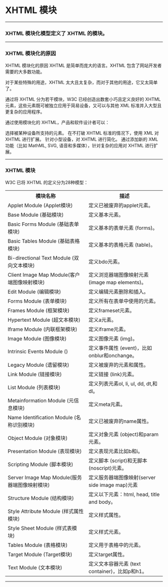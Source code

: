 # XHTML 模块

---

### XHTML 模块化模型定义了 XHTML 的模块。

---

### XHTML 模块化的原因

XHTML 模块化的原因
XHTML 是简单而庞大的语言。XHTML 包含了网站开发者需要的大多数功能。

对于某些特殊的用途，XHTML 太大且太复杂，而对于其他的用途，它又太简单了。

通过将 XHTML 分为若干模块，W3C 已经创造出数套小巧且定义良好的 XHTML 元素，这些元素既可被独立应用于简易设备，又可以与其他 XML 标准并入大型且更复杂的应用程序。

通过使用模块化的 XHTML，产品和软件设计者可以：

选择被某种设备所支持的元素。
在不打破 XHTML 标准的情况下，使用 XML 对 XHTML 进行扩展。
针对小型设备，对 XHTML 进行简化。
通过添加新的 XML 功能（比如 MathML, SVG, 语音和多媒体），针对复杂的应用对 XHTML 进行扩展。

---

### XHTML 模块

W3C 已将 XHTML 的定义分为28种模型：

<table class="dataintable">
  <tr>
    <th>模块名称</th>
    <th>描述</th>
  </tr>
  <tr>
    <td>Applet Module (Applet模块)</td>
    <td>定义已被废弃的applet元素。</td>
  </tr>
  <tr>
    <td>Base Module (基础模块)</td>
    <td>定义基本元素。</td>
  </tr>
  <tr>
    <td>Basic Forms Module (基础表单模块)</td>
    <td>定义基本的表单元素 (forms)。</td>
  </tr>
  <tr>
    <td>Basic Tables Module (基础表格模块)</td>
    <td>定义基本的表格元素 (table)。</td>
  </tr>
  <tr>
    <td>Bi-directional Text Module (双向文本模块)</td>
    <td>定义bdo元素。</td>
  </tr>
  <tr>
    <td>Client Image Map Module(客户端图像映射模块)</td>
    <td>定义浏览器端图像映射元素(image map elements)。</td>
  </tr>
  <tr>
    <td>Edit Module (编辑模块)</td>
    <td>定义编辑元素删除和插入。</td>
  </tr>
  <tr>
    <td>Forms Module (表单模块)</td>
    <td>定义所有在表单中使用的元素。</td>
  </tr>
  <tr>
    <td>Frames Module (框架模块)</td>
    <td>定义frameset元素。</td>
  </tr>
  <tr>
    <td>Hypertext Module (超文本模块)</td>
    <td>定义a元素。</td>
  </tr>
  <tr>
    <td>Iframe Module (内联框架模块)</td>
    <td>定义iframe元素。</td>
  </tr>
  <tr>
    <td>Image Module (图像模块)</td>
    <td>定义图像元素 (img)。</td>
  </tr>
  <tr>
    <td>Intrinsic Events Module ()</td>
    <td>定义事件属性 (event)，比如onblur和onchange。</td>
  </tr>
  <tr>
    <td>Legacy Module (遗留模块)</td>
    <td>定义被废弃的元素和属性。</td>
  </tr>
  <tr>
    <td>Link Module (链接模块)</td>
    <td>定义链接 (link)元素。</td>
  </tr>
  <tr>
    <td>List Module (列表模块)</td>
    <td>定义列表元素ol, li, ul, dd, dt,和dl。</td>
  </tr>
  <tr>
    <td>Metainformation Module (元信息模块)</td>
    <td>定义meta元素。</td>
  </tr>
  <tr>
    <td>Name Identification Module (名称识别模块)</td>
    <td>定义已被废弃的name属性。</td>
  </tr>
  <tr>
    <td>Object Module (对象模块)</td>
    <td>定义对象元素 (object)和param元素。</td>
  </tr>
  <tr>
    <td>Presentation Module (表现模块)</td>
    <td>定义表现元素比如b和i。</td>
  </tr>
  <tr>
    <td>Scripting Module (脚本模块)</td>
    <td>定义脚本 (script)和无脚本 (noscript)元素。</td>
  </tr>
  <tr>
    <td>Server Image Map Module(服务器端图像映射模块)</td>
    <td>定义服务器端图像映射(server side image map)元素</td>
  </tr>
  <tr>
    <td>Structure Module (结构模块)</td>
    <td>定义以下元素：html, head, title and body。</td>
  </tr>
  <tr>
    <td>Style Attribute Module (样式属性模块)</td>
    <td>定义样式属性。</td>
  </tr>
  <tr>
    <td>Style Sheet Module (样式表模块)</td>
    <td>定义样式元素。</td>
  </tr>
  <tr>
    <td>Tables Module (表格模块)</td>
    <td>定义用于表格中的元素。</td>
  </tr>
  <tr>
    <td>Target Module (Target模块)</td>
    <td>定义target属性。</td>
  </tr>
  <tr>
    <td>Text Module (文本模块)</td>
    <td>定义文本容器元素 (text container)，比如p和h1。</td>
  </tr>
</table>

---
